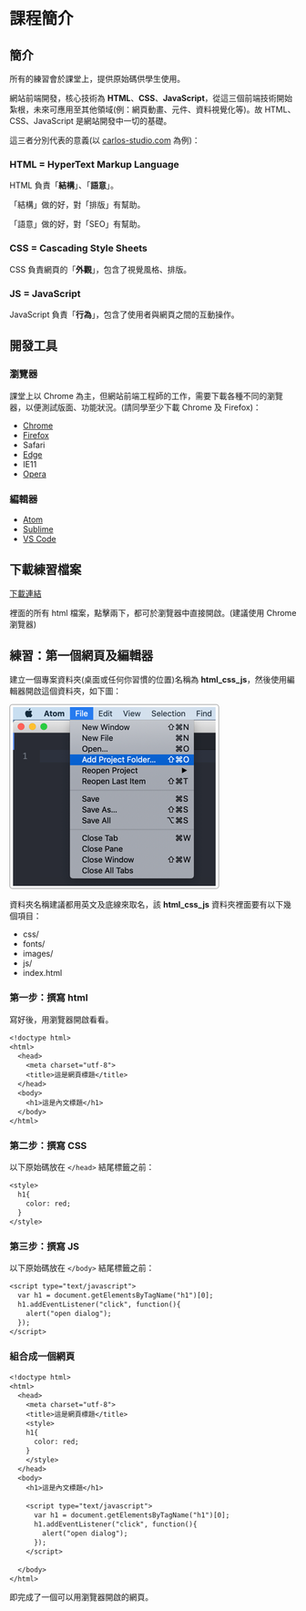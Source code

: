 # 課程簡介

## 簡介

所有的練習會於課堂上，提供原始碼供學生使用。

網站前端開發，核心技術為 **HTML**、**CSS**、**JavaScript**，從這三個前端技術開始紮根，未來可應用至其他領域\(例：網頁動畫、元件、資料視覺化等\)。故 HTML、CSS、JavaScript 是網站開發中一切的基礎。

這三者分別代表的意義\(以 [carlos-studio.com](https://carlos-studio.com/) 為例\)：

### 

### HTML = HyperText Markup Language

HTML 負責「**結構**」、「**語意**」。

「結構」做的好，對「排版」有幫助。

「語意」做的好，對「SEO」有幫助。

### 

### CSS = Cascading Style Sheets

CSS 負責網頁的「**外觀**」，包含了視覺風格、排版。

### 

### JS = JavaScript

JavaScript 負責「**行為**」，包含了使用者與網頁之間的互動操作。



## 開發工具

### 瀏覽器

課堂上以 Chrome 為主，但網站前端工程師的工作，需要下載各種不同的瀏覽器，以便測試版面、功能狀況。\(請同學至少下載 Chrome 及 Firefox\)：

* [Chrome](https://www.google.com/intl/zh-TW/chrome/)
* [Firefox](https://www.mozilla.org/zh-TW/firefox/new/)
* Safari
* [Edge](https://www.microsoft.com/en-us/edge)
* IE11
* [Opera](https://www.opera.com/zh-tw)

### 

### 編輯器

* [Atom](https://atom.io/)
* [Sublime](https://www.sublimetext.com/)
* [VS Code](https://code.visualstudio.com/)

## 下載練習檔案

[下載連結](https://alldata.sgp1.digitaloceanspaces.com/sample/web_frontend_basic_for_app_class.zip)

裡面的所有 html 檔案，點擊兩下，都可於瀏覽器中直接開啟。\(建議使用 Chrome 瀏覽器\)



## 練習：第一個網頁及編輯器

建立一個專案資料夾\(桌面或任何你習慣的位置\)名稱為 **html\_css\_js**，然後使用編輯器開啟這個資料夾，如下圖：

![Add Project Folder\( cmd + shift + O \)](../.gitbook/assets/add_project_forder.png)

資料夾名稱建議都用英文及底線來取名，該 **html\_css\_js** 資料夾裡面要有以下幾個項目：

* css/
* fonts/
* images/
* js/
* index.html

### 第一步：撰寫 html

寫好後，用瀏覽器開啟看看。

```markup
<!doctype html>
<html>
  <head>
    <meta charset="utf-8">
    <title>這是網頁標題</title>
  </head>
  <body>
    <h1>這是內文標題</h1>
  </body>
</html>
```

### 第二步：撰寫 CSS

以下原始碼放在 `</head>` 結尾標籤之前：

```markup
<style>
  h1{
    color: red;
  }
</style>
```

### 第三步：撰寫 JS

以下原始碼放在 `</body>` 結尾標籤之前：

```markup
<script type="text/javascript">
  var h1 = document.getElementsByTagName("h1")[0];
  h1.addEventListener("click", function(){
    alert("open dialog");
  });
</script>
```

### 組合成一個網頁

```markup
<!doctype html>
<html>
  <head>
    <meta charset="utf-8">
    <title>這是網頁標題</title>
    <style>
    h1{
      color: red;
    }
    </style>
  </head>
  <body>
    <h1>這是內文標題</h1>

    <script type="text/javascript">
      var h1 = document.getElementsByTagName("h1")[0];
      h1.addEventListener("click", function(){
        alert("open dialog");
      });
    </script>

  </body>
</html>
```

即完成了一個可以用瀏覽器開啟的網頁。



